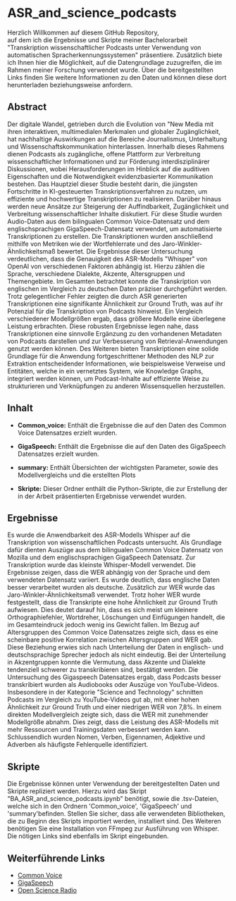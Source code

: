 # ASR_and_science_podcasts

Herzlich Willkommen auf diesem GitHub Repository,   
auf dem ich die Ergebnisse und Skripte meiner Bachelorarbeit "Transkription wissenschaftlicher Podcasts unter Verwendung von automatischen Spracherkennungssystemen" präsentiere. Zusätzlich biete ich Ihnen hier die Möglichkeit, auf die Datengrundlage zuzugreifen, die im Rahmen meiner Forschung verwendet wurde. Über die bereitgestellten Links finden Sie weitere Informationen zu den Daten und können diese dort herunterladen beziehungsweise anfordern.

## Abstract
Der digitale Wandel, getrieben durch die Evolution von "New Media mit ihren interaktiven, multimedialen Merkmalen und globaler Zugänglichkeit, hat nachhaltige Auswirkungen auf die Bereiche Journalismus, Unterhaltung und Wissenschaftskommunikation hinterlassen. Innerhalb dieses Rahmens dienen Podcasts als zugängliche, offene Plattform zur Verbreitung wissenschaftlicher Informationen und zur Förderung interdisziplinärer Diskussionen, wobei Herausforderungen im Hinblick auf die auditiven Eigenschaften und die Notwendigkeit evidenzbasierter Kommunikation bestehen. Das Hauptziel dieser Studie besteht darin, die jüngsten Fortschritte in KI-gesteuerten Transkriptionsverfahren zu nutzen, um effiziente und hochwertige Transkriptionen zu realisieren. Darüber hinaus werden neue Ansätze zur Steigerung der Auffindbarkeit, Zugänglichkeit und Verbreitung wissenschaftlicher Inhalte diskutiert. Für diese Studie wurden Audio-Daten aus dem bilingualen Common Voice-Datensatz und dem englischsprachigen GigaSpeech-Datensatz verwendet, um automatisierte Transkriptionen zu erstellen. Die Transkriptionen wurden anschließend mithilfe von Metriken wie der Wortfehlerrate und des Jaro-Winkler-Ähnlichkeitsmaß bewertet. Die Ergebnisse dieser Untersuchung verdeutlichen, dass die Genauigkeit des ASR-Modells "Whisper" von OpenAI von verschiedenen Faktoren abhängig ist. Hierzu zählen die Sprache, verschiedene Dialekte, Akzente, Altersgruppen und Themengebiete. Im Gesamten betrachtet konnte die Transkription von englischen im Vergleich zu deutschen Daten präziser durchgeführt werden. Trotz gelegentlicher Fehler zeigten die durch ASR generierten Transkriptionen eine signifikante Ähnlichkeit zur Ground Truth, was auf ihr Potenzial für die Transkription von Podcasts hinweist. Ein Vergleich verschiedener Modellgrößen ergab, dass größere Modelle eine überlegene Leistung erbrachten. Diese robusten Ergebnisse legen nahe, dass Transkriptionen eine sinnvolle Ergänzung zu den vorhandenen Metadaten von Podcasts darstellen und zur Verbesserung von Retrieval-Anwendungen genutzt werden können. Des Weiteren bieten Transkriptionen eine solide Grundlage für die Anwendung fortgeschrittener Methoden des NLP zur Extraktion entscheidender Informationen, wie beispielsweise Verweise und Entitäten, welche in ein vernetztes System, wie Knowledge Graphs, integriert werden können, um Podcast-Inhalte auf effiziente Weise zu strukturieren und Verknüpfungen zu anderen Wissensquellen herzustellen.

## Inhalt

- **Common_voice:** Enthält die Ergebnisse die auf den Daten des Common Voice Datensatzes erzielt wurden. 

- **GigaSpeech:** Enthält die Ergebnisse die auf den Daten des GigaSpeech Datensatzes erzielt wurden.

- **summary:** Enthält Übersichten der wichtigsten Parameter, sowie des Modellvergleichs und die erstellten Plots

- **Skripte:** Dieser Ordner enthält die Python-Skripte, die zur Erstellung der in der Arbeit präsentierten Ergebnisse verwendet wurden.

## Ergebnisse

Es wurde die Anwendbarkeit des ASR-Modells Whisper auf die Transkription von wissenschaftlichen Podcasts untersucht. Als Grundlage dafür dienten Auszüge aus dem bilingualen Common Voice Datensatz von Mozilla und dem englischsprachigen GigaSpeech Datensatz.
Zur Transkription wurde das kleinste Whisper-Modell verwendet. Die Ergebnisse zeigen, dass die WER abhängig von der Sprache und dem verwendeten Datensatz variiert. Es wurde deutlich, dass englische Daten besser verarbeitet wurden als deutsche. Zusätzlich zur WER wurde das Jaro-Winkler-Ähnlichkeitsmaß verwendet. Trotz hoher WER wurde festgestellt, dass die Transkripte eine hohe Ähnlichkeit zur Ground Truth aufwiesen. Dies deutet darauf hin, dass es sich meist um kleinere Orthographiefehler, Wortdreher, Löschungen und Einfügungen handelt, die im Gesamteindruck jedoch wenig ins Gewicht fallen. Im Bezug auf Altersgruppen des Common Voice Datensatzes zeigte sich, dass es eine scheinbare positive Korrelation zwischen Altersgruppen und WER gab. Diese Beziehung erwies sich nach Unterteilung der Daten in englisch- und deutschsprachige Sprecher jedoch als nicht eindeutig. Bei der Unterteilung in Akzentgruppen konnte die Vermutung, dass Akzente und Dialekte tendenziell schwerer zu transkribieren sind, bestätigt werden. Die Untersuchung des Gigaspeech Datensatzes ergab, dass Podcasts besser transkribiert wurden als Audiobooks oder Auszüge von YouTube-Videos. Insbesondere in der Kategorie "Science and Technology" schnitten Podcasts im Vergleich zu YouTube-Videos gut ab, mit einer hohen Ähnlichkeit zur Ground Truth und einer niedrigen WER von 7,8%. In einem direkten Modellvergleich zeigte sich, dass die WER mit zunehmender Modellgröße abnahm. Dies zeigt, dass die Leistung des ASR-Modells mit mehr Ressourcen und Trainingsdaten verbessert werden kann. Schlussendlich wurden Nomen, Verben, Eigennamen, Adjektive und Adverben als häufigste Fehlerquelle identifiziert.

## Skripte

Die Ergebnisse können unter Verwendung der bereitgestellten Daten und Skripte repliziert werden. Hierzu wird das Skript "BA_ASR_and_science_podcasts.ipynb" benötigt, sowie die .tsv-Dateien, welche sich in den Ordnern 'Common_voice', 'GigaSpeech' und 'summary'befinden. Stellen Sie sicher, dass alle verwendeten Bibliotheken, die zu Beginn des Skripts importiert werden, installiert sind. Des Weiteren benötigen Sie eine Installation von FFmpeg zur Ausführung von Whisper. Die nötigen Links sind ebenfalls im Skript eingebunden.

## Weiterführende Links

- [Common Voice](https://github.com/common-voice/common-voice)
- [GigaSpeech](https://github.com/SpeechColab/GigaSpeech)
- [Open Science Radio](https://www.openscienceradio.org/)
